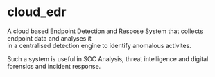 # cloud_edr

A cloud based Endpoint Detection and Respose System that collects endpoint data and analyses it  
in a centralised detection engine to identify anomalous activites.  

Such a system is useful in SOC Analysis, threat intelligence and digital forensics and incident response.
